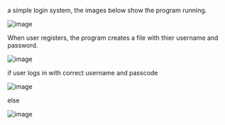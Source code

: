 a simple login system, the images below show the program running.


![image](https://user-images.githubusercontent.com/70728294/225650314-93dc6631-7fdb-4d21-8959-918b53c94544.png)

When user registers, the program creates a file with thier username and password.

![image](https://user-images.githubusercontent.com/70728294/225650314-93dc6631-7fdb-4d21-8959-918b53c94544.png)



if user logs in with correct username and passcode 

![image](https://user-images.githubusercontent.com/70728294/225651000-024da638-2e85-45f4-85ae-ca01c8c6dff6.png)

else 

![image](https://user-images.githubusercontent.com/70728294/225651287-551c4cae-9a4a-4d48-a29a-b8944e2a3ff0.png)


